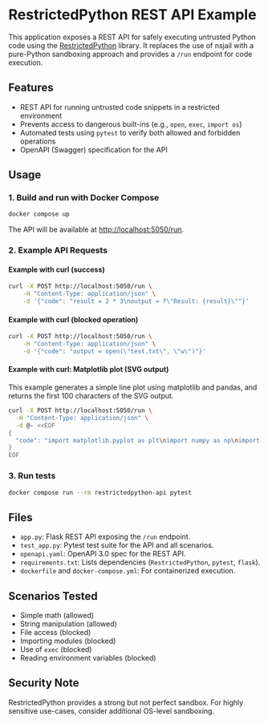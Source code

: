 

# RestrictedPython REST API Example

This application exposes a REST API for safely executing untrusted Python code using the [RestrictedPython](https://github.com/zopefoundation/RestrictedPython) library. It replaces the use of nsjail with a pure-Python sandboxing approach and provides a `/run` endpoint for code execution.

## Features
- REST API for running untrusted code snippets in a restricted environment
- Prevents access to dangerous built-ins (e.g., `open`, `exec`, `import os`)
- Automated tests using `pytest` to verify both allowed and forbidden operations
- OpenAPI (Swagger) specification for the API

## Usage

### 1. Build and run with Docker Compose
```sh
docker compose up
```

The API will be available at [http://localhost:5050/run](http://localhost:5050/run).



### 2. Example API Requests

#### Example with curl (success)
```sh
curl -X POST http://localhost:5050/run \
	-H "Content-Type: application/json" \
	-d '{"code": "result = 2 * 3\noutput = f\"Result: {result}\""}'
```

#### Example with curl (blocked operation)
```sh
curl -X POST http://localhost:5050/run \
	-H "Content-Type: application/json" \
	-d '{"code": "output = open(\"test.txt\", \"w\")"}'
```


#### Example with curl: Matplotlib plot (SVG output)
This example generates a simple line plot using matplotlib and pandas, and returns the first 100 characters of the SVG output.
```sh
curl -X POST http://localhost:5050/run \
  -H "Content-Type: application/json" \
  -d @- <<EOF
{
  "code": "import matplotlib.pyplot as plt\nimport numpy as np\nimport sys\n# Generate sample data\ndays = [\"Mon\", \"Tue\", \"Wed\", \"Thu\", \"Fri\", \"Sat\", \"Sun\"]\ntemperatures = np.random.randint(15, 35, size=7)  # Random temps between 15 and 35\n# Plot\nplt.figure(figsize=(8, 4))\nplt.plot(days, temperatures, marker='o', color='b')\nplt.title(\"7-Day Weather Forecast\")\nplt.xlabel(\"Day\")\nplt.ylabel(\"Temperature (°C)\")\nplt.grid(True)\n# Output SVG to stdout\nplt.savefig(sys.stdout, format=\"svg\")\nplt.close()"
}
EOF
```


### 3. Run tests
```sh
docker compose run --rm restrictedpython-api pytest
```

## Files
- `app.py`: Flask REST API exposing the `/run` endpoint.
- `test_app.py`: Pytest test suite for the API and all scenarios.
- `openapi.yaml`: OpenAPI 3.0 spec for the REST API.
- `requirements.txt`: Lists dependencies (`RestrictedPython`, `pytest`, `flask`).
- `dockerfile` and `docker-compose.yml`: For containerized execution.

## Scenarios Tested
- Simple math (allowed)
- String manipulation (allowed)
- File access (blocked)
- Importing modules (blocked)
- Use of `exec` (blocked)
- Reading environment variables (blocked)

## Security Note
RestrictedPython provides a strong but not perfect sandbox. For highly sensitive use-cases, consider additional OS-level sandboxing.
